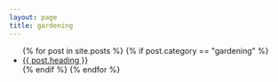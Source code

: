 ```yaml
---
layout: page
title: gardening
---
```

<ul>
{% for post in site.posts %}
{% if post.category == "gardening" %}
  <li><a href="{{ post.url }}">{{ post.heading }}</a></li>
{% endif %}
{% endfor %}
</ul>
